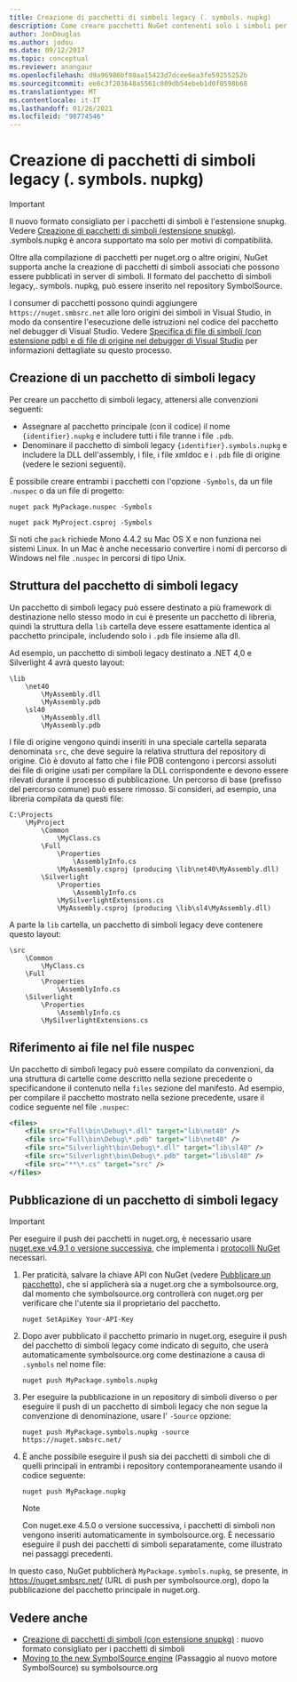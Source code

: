 ```yaml
---
title: Creazione di pacchetti di simboli legacy (. symbols. nupkg)
description: Come creare pacchetti NuGet contenenti solo i simboli per supportare il debug di altri pacchetti NuGet in Visual Studio.
author: JonDouglas
ms.author: jodou
ms.date: 09/12/2017
ms.topic: conceptual
ms.reviewer: anangaur
ms.openlocfilehash: d9a96986bf80aa15423d7dcee6ea3fe59255252b
ms.sourcegitcommit: ee6c3f203648a5561c809db54ebeb1d0f0598b68
ms.translationtype: MT
ms.contentlocale: it-IT
ms.lasthandoff: 01/26/2021
ms.locfileid: "98774546"
---
```

# <a name="creating-legacy-symbol-packages-symbolsnupkg"></a>Creazione di pacchetti di simboli legacy (. symbols. nupkg)

> [!Important]
> Il nuovo formato consigliato per i pacchetti di simboli è l'estensione snupkg. Vedere [Creazione di pacchetti di simboli (estensione snupkg)](Symbol-Packages-snupkg.md). </br>
> .symbols.nupkg è ancora supportato ma solo per motivi di compatibilità.

Oltre alla compilazione di pacchetti per nuget.org o altre origini, NuGet supporta anche la creazione di pacchetti di simboli associati che possono essere pubblicati in server di simboli. Il formato del pacchetto di simboli legacy,. symbols. nupkg, può essere inserito nel repository SymbolSource.

I consumer di pacchetti possono quindi aggiungere `https://nuget.smbsrc.net` alle loro origini dei simboli in Visual Studio, in modo da consentire l'esecuzione delle istruzioni nel codice del pacchetto nel debugger di Visual Studio. Vedere [Specifica di file di simboli (con estensione pdb) e di file di origine nel debugger di Visual Studio](/visualstudio/debugger/specify-symbol-dot-pdb-and-source-files-in-the-visual-studio-debugger) per informazioni dettagliate su questo processo.

## <a name="creating-a-legacy-symbol-package"></a>Creazione di un pacchetto di simboli legacy

Per creare un pacchetto di simboli legacy, attenersi alle convenzioni seguenti:

- Assegnare al pacchetto principale (con il codice) il nome `{identifier}.nupkg` e includere tutti i file tranne i file `.pdb`.
- Denominare il pacchetto di simboli legacy `{identifier}.symbols.nupkg` e includere la DLL dell'assembly, i file, i file xmldoc e i `.pdb` file di origine (vedere le sezioni seguenti).

È possibile creare entrambi i pacchetti con l'opzione `-Symbols`, da un file `.nuspec` o da un file di progetto:

```cli
nuget pack MyPackage.nuspec -Symbols

nuget pack MyProject.csproj -Symbols
```

Si noti che `pack` richiede Mono 4.4.2 su Mac OS X e non funziona nei sistemi Linux. In un Mac è anche necessario convertire i nomi di percorso di Windows nel file `.nuspec` in percorsi di tipo Unix.

## <a name="legacy-symbol-package-structure"></a>Struttura del pacchetto di simboli legacy

Un pacchetto di simboli legacy può essere destinato a più framework di destinazione nello stesso modo in cui è presente un pacchetto di libreria, quindi la struttura della `lib` cartella deve essere esattamente identica al pacchetto principale, includendo solo i `.pdb` file insieme alla dll.

Ad esempio, un pacchetto di simboli legacy destinato a .NET 4,0 e Silverlight 4 avrà questo layout:

```
\lib
    \net40
        \MyAssembly.dll
        \MyAssembly.pdb
    \sl40
        \MyAssembly.dll
        \MyAssembly.pdb
```

I file di origine vengono quindi inseriti in una speciale cartella separata denominata `src`, che deve seguire la relativa struttura del repository di origine. Ciò è dovuto al fatto che i file PDB contengono i percorsi assoluti dei file di origine usati per compilare la DLL corrispondente e devono essere rilevati durante il processo di pubblicazione. Un percorso di base (prefisso del percorso comune) può essere rimosso. Si consideri, ad esempio, una libreria compilata da questi file:

```
C:\Projects
    \MyProject
        \Common
            \MyClass.cs
        \Full
            \Properties
                \AssemblyInfo.cs
            \MyAssembly.csproj (producing \lib\net40\MyAssembly.dll)
        \Silverlight
            \Properties
                \AssemblyInfo.cs
            \MySilverlightExtensions.cs
            \MyAssembly.csproj (producing \lib\sl4\MyAssembly.dll)
```

A parte la `lib` cartella, un pacchetto di simboli legacy deve contenere questo layout:

```
\src
    \Common
        \MyClass.cs
    \Full
        \Properties
            \AssemblyInfo.cs
    \Silverlight
        \Properties
            \AssemblyInfo.cs
        \MySilverlightExtensions.cs
```

## <a name="referring-to-files-in-the-nuspec"></a>Riferimento ai file nel file nuspec

Un pacchetto di simboli legacy può essere compilato da convenzioni, da una struttura di cartelle come descritto nella sezione precedente o specificandone il contenuto nella `files` sezione del manifesto. Ad esempio, per compilare il pacchetto mostrato nella sezione precedente, usare il codice seguente nel file `.nuspec`:

```xml
<files>
    <file src="Full\bin\Debug\*.dll" target="lib\net40" />
    <file src="Full\bin\Debug\*.pdb" target="lib\net40" />
    <file src="Silverlight\bin\Debug\*.dll" target="lib\sl40" />
    <file src="Silverlight\bin\Debug\*.pdb" target="lib\sl40" />
    <file src="**\*.cs" target="src" />
</files>
```

## <a name="publishing-a-legacy-symbol-package"></a>Pubblicazione di un pacchetto di simboli legacy

> [!Important]
> Per eseguire il push dei pacchetti in nuget.org, è necessario usare [nuget.exe v4.9.1 o versione successiva](https://www.nuget.org/downloads), che implementa i [protocolli NuGet](../api/nuget-protocols.md) necessari.

1. Per praticità, salvare la chiave API con NuGet (vedere [Pubblicare un pacchetto](../nuget-org/publish-a-package.md)), che si applicherà sia a nuget.org che a symbolsource.org, dal momento che symbolsource.org controllerà con nuget.org per verificare che l'utente sia il proprietario del pacchetto.

    ```cli
    nuget SetApiKey Your-API-Key
    ```

2. Dopo aver pubblicato il pacchetto primario in nuget.org, eseguire il push del pacchetto di simboli legacy come indicato di seguito, che userà automaticamente symbolsource.org come destinazione a causa di `.symbols` nel nome file:

    ```cli
    nuget push MyPackage.symbols.nupkg
    ```

3. Per eseguire la pubblicazione in un repository di simboli diverso o per eseguire il push di un pacchetto di simboli legacy che non segue la convenzione di denominazione, usare l' `-Source` opzione:

    ```cli
    nuget push MyPackage.symbols.nupkg -source https://nuget.smbsrc.net/
    ```

4. È anche possibile eseguire il push sia dei pacchetti di simboli che di quelli principali in entrambi i repository contemporaneamente usando il codice seguente:

    ```cli
    nuget push MyPackage.nupkg
    ```

   > [!Note]
   > Con nuget.exe 4.5.0 o versione successiva, i pacchetti di simboli non vengono inseriti automaticamente in symbolsource.org. È necessario eseguire il push dei pacchetti di simboli separatamente, come illustrato nei passaggi precedenti.
   
In questo caso, NuGet pubblicherà `MyPackage.symbols.nupkg`, se presente, in https://nuget.smbsrc.net/ (URL di push per symbolsource.org), dopo la pubblicazione del pacchetto principale in nuget.org.

## <a name="see-also"></a>Vedere anche

* [Creazione di pacchetti di simboli (con estensione snupkg)](Symbol-Packages-snupkg.md) : nuovo formato consigliato per i pacchetti di simboli
* [Moving to the new SymbolSource engine](https://tripleemcoder.com/2015/10/04/moving-to-the-new-symbolsource-engine/) (Passaggio al nuovo motore SymbolSource) su symbolsource.org
